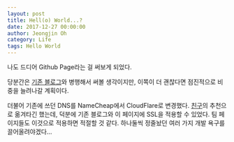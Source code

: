 ```yaml
---
layout: post
title: Hell(o) World...?
date: 2017-12-27 00:00:00
author: Jeongjin Oh
category: Life
tags: Hello World
---
```


나도 드디어 Github Page라는 걸 써보게 되었다.

당분간은 [기존 블로그](https://blog.onsemy.me)와 병행해서 써볼 생각이지만, 이쪽이 더 괜찮다면 점진적으로 비중을 늘려나갈 계획이다.

더불어 기존에 쓰던 DNS를 NameCheap에서 CloudFlare로 변경했다. [친구](https://ungikim.me)의 추천으로 옮겨타긴 했는데, 덕분에 기존 블로그와 이 페이지에 SSL을 적용할 수 있었다. 팀 페이지들도 이것으로 적용하면 적절할 것 같다.
하나둘씩 정줄놨던 여러 가지 개발 욕구를 끌어올려야겠다...
